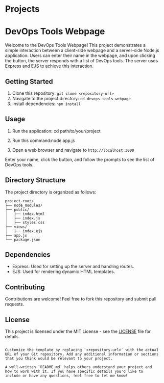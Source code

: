 # Projects

# DevOps Tools Webpage
Welcome to the DevOps Tools Webpage! This project demonstrates a simple interaction 
between a client-side webpage and a server-side Node.js application. Users can enter their name in the webpage, and upon clicking the button, the server responds with a list of DevOps tools. The server uses Express and EJS to achieve this interaction.
## Getting Started

1. Clone this repository: `git clone <repository-url>`
2. Navigate to the project directory: `cd devops-tools-webpage`
3. Install dependencies: `npm install`

## Usage

1. Run the application: cd path/to/your/project
2. Run this command:node app.js

3. Open a web browser and navigate to `http://localhost:3000`

Enter your name, click the button, and follow the prompts to see the list of DevOps tools.

## Directory Structure

The project directory is organized as follows:

```
project-root/
├── node_modules/
├── public/
│   ├── index.html
│   ├── index.js
│   ├── styles.css
├── views/
│   ├── index.ejs
├── app.js
└── package.json
```

## Dependencies

- Express: Used for setting up the server and handling routes.
- EJS: Used for rendering dynamic HTML templates.

## Contributing

Contributions are welcome! Feel free to fork this repository and submit pull requests.

## License

This project is licensed under the MIT License - see the [LICENSE](LICENSE) file for details.
```

Customize the template by replacing `<repository-url>` with the actual URL of your Git repository. Add any additional information or sections that you think would be relevant to your project.

A well-written `README.md` helps others understand your project and how to work with it. If you have specific details you'd like to include or have any questions, feel free to let me know!
